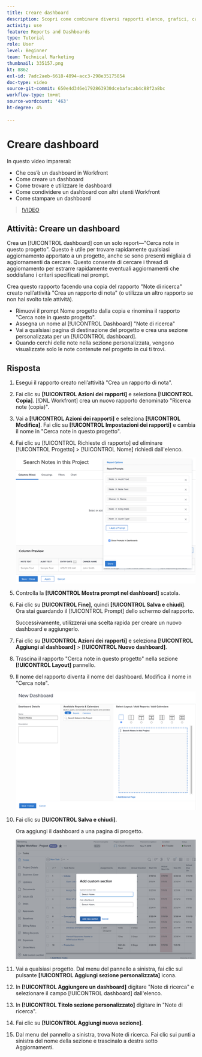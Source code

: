 ```yaml
---
title: Creare dashboard
description: Scopri come combinare diversi rapporti elenco, grafici, calendari e pagine web esterne in una dashboard in Workfront.
activity: use
feature: Reports and Dashboards
type: Tutorial
role: User
level: Beginner
team: Technical Marketing
thumbnail: 335157.png
kt: 8862
exl-id: 7adc2aeb-6618-4894-acc3-298e35175854
doc-type: video
source-git-commit: 650e4d346e1792863930dcebafacab4c88f2a8bc
workflow-type: tm+mt
source-wordcount: '463'
ht-degree: 4%

---
```


# Creare dashboard

In questo video imparerai:

* Che cos’è un dashboard in Workfront
* Come creare un dashboard
* Come trovare e utilizzare le dashboard
* Come condividere un dashboard con altri utenti Workfront
* Come stampare un dashboard

>[!VIDEO](https://video.tv.adobe.com/v/335157/?quality=12&learn=on)

## Attività: Creare un dashboard

Crea un [!UICONTROL dashboard] con un solo report—&quot;Cerca note in questo progetto&quot;. Questo è utile per trovare rapidamente qualsiasi aggiornamento apportato a un progetto, anche se sono presenti migliaia di aggiornamenti da cercare. Questo consente di cercare i thread di aggiornamento per estrarre rapidamente eventuali aggiornamenti che soddisfano i criteri specificati nei prompt.

Crea questo rapporto facendo una copia del rapporto &quot;Note di ricerca&quot; creato nell’attività &quot;Crea un rapporto di nota&quot; (o utilizza un altro rapporto se non hai svolto tale attività).

* Rimuovi il prompt Nome progetto dalla copia e rinomina il rapporto &quot;Cerca note in questo progetto&quot;.
* Assegna un nome al [!UICONTROL Dashboard] &quot;Note di ricerca&quot;
* Vai a qualsiasi pagina di destinazione del progetto e crea una sezione personalizzata per un [!UICONTROL dashboard].
* Quando cerchi delle note nella sezione personalizzata, vengono visualizzate solo le note contenute nel progetto in cui ti trovi.

## Risposta

1. Esegui il rapporto creato nell’attività &quot;Crea un rapporto di nota&quot;.
1. Fai clic su **[!UICONTROL Azioni dei rapporti]** e seleziona **[!UICONTROL Copia]**. [!DNL Workfront] crea un nuovo rapporto denominato &quot;Ricerca note (copia)&quot;.
1. Vai a **[!UICONTROL Azioni dei rapporti]** e seleziona **[!UICONTROL Modifica]**. Fai clic su **[!UICONTROL Impostazioni dei rapporti]** e cambia il nome in &quot;Cerca note in questo progetto&quot;.
1. Fai clic su [!UICONTROL Richieste di rapporto] ed eliminare [!UICONTROL Progetto] > [!UICONTROL Nome] richiedi dall&#39;elenco.

   ![Immagine della schermata per creare un nuovo dashboard](assets/edit-report-prompts.png)

1. Controlla la **[!UICONTROL Mostra prompt nel dashboard]** scatola.
1. Fai clic su **[!UICONTROL Fine]**, quindi **[!UICONTROL Salva e chiudi]**. Ora stai guardando il [!UICONTROL Prompt] dello schermo del rapporto.

   Successivamente, utilizzerai una scelta rapida per creare un nuovo dashboard e aggiungerlo.

1. Fai clic su **[!UICONTROL Azioni dei rapporti]** e seleziona **[!UICONTROL Aggiungi al dashboard]** > **[!UICONTROL Nuovo dashboard]**.
1. Trascina il rapporto &quot;Cerca note in questo progetto&quot; nella sezione **[!UICONTROL Layout]** pannello.
1. Il nome del rapporto diventa il nome del dashboard. Modifica il nome in &quot;Cerca note&quot;.

   ![Immagine della schermata per creare un nuovo dashboard](assets/create-dashboard.png)

1. Fai clic su **[!UICONTROL Salva e chiudi]**.

   Ora aggiungi il dashboard a una pagina di progetto.

   ![Immagine della schermata per creare un nuovo dashboard](assets/add-custom-section.png)

1. Vai a qualsiasi progetto. Dal menu del pannello a sinistra, fai clic sul pulsante **[!UICONTROL Aggiungi sezione personalizzata]** icona.
1. In **[!UICONTROL Aggiungere un dashboard]** digitare &quot;Note di ricerca&quot; e selezionare il campo [!UICONTROL dashboard] dall&#39;elenco.
1. In **[!UICONTROL Titolo sezione personalizzato]** digitare in &quot;Note di ricerca&quot;.
1. Fai clic su **[!UICONTROL Aggiungi nuova sezione]**.
1. Dal menu del pannello a sinistra, trova Note di ricerca. Fai clic sui punti a sinistra del nome della sezione e trascinalo a destra sotto Aggiornamenti.
